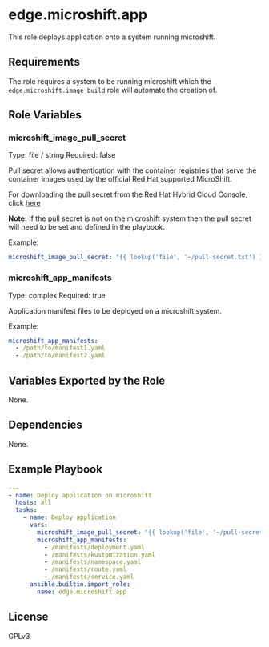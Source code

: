 # edge.microshift.app

This role deploys application onto a system running microshift.

## Requirements

The role requires a system to be running microshift which
the `edge.microshift.image_build` role will automate the creation of.

## Role Variables

### microshift_image_pull_secret

Type: file / string
Required: false

Pull secret allows authentication with the container registries that serve the container images used by the official Red Hat supported MicroShift.

For downloading the pull secret from the Red Hat Hybrid Cloud Console, click [here](https://console.redhat.com/openshift/install/pull-secret)

**Note:** If the pull secret is not on the microshift system then the pull secret will need to be set and defined in the playbook.

Example:
```yaml
microshift_image_pull_secret: "{{ lookup('file', '~/pull-secret.txt') }}"
```

### microshift_app_manifests

Type: complex
Required: true

Application manifest files to be deployed on a microshift system. 

Example:

```yaml
microshift_app_manifests:
  - /path/to/manifest1.yaml
  - /path/to/manifest2.yaml
```

## Variables Exported by the Role

None.

## Dependencies

None.

## Example Playbook

```yaml
---
- name: Deploy application on microshift
  hosts: all
  tasks:
    - name: Deploy application
      vars:
        microshift_image_pull_secret: "{{ lookup('file', '~/pull-secret.txt') }}"
        microshift_app_manifests:
          - /manifests/deployment.yaml
          - /manifests/kustomization.yaml
          - /manifests/namespace.yaml
          - /manifests/route.yaml
          - /manifests/service.yaml
      ansible.builtin.import_role:
        name: edge.microshift.app
```


## License

GPLv3
